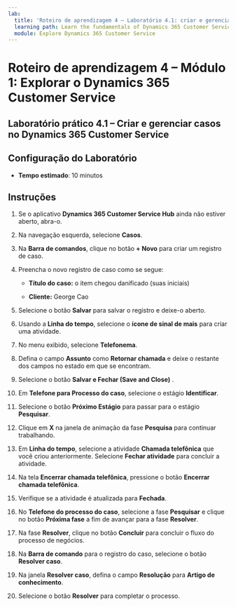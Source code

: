 ```yaml
---
lab:
  title: 'Roteiro de aprendizagem 4 – Laboratório 4.1: criar e gerenciar casos no Dynamics 365 Customer Service'
  learning path: Learn the fundamentals of Dynamics 365 Customer Service
  module: Explore Dynamics 365 Customer Service
---
```


Roteiro de aprendizagem 4 – Módulo 1: Explorar o Dynamics 365 Customer Service
========================

## Laboratório prático 4.1 – Criar e gerenciar casos no Dynamics 365 Customer Service

## Configuração do Laboratório

  - **Tempo estimado**: 10 minutos

## Instruções

1. Se o aplicativo **Dynamics 365 Customer Service Hub** ainda não estiver aberto, abra-o.

2. Na navegação esquerda, selecione **Casos**.

3.  Na **Barra de comandos**, clique no botão **+ Novo** para criar um registro de caso. 

4.  Preencha o novo registro de caso como se segue:

    - **Título do caso:** o item chegou danificado (suas iniciais)

    - **Cliente:** George Cao

5.  Selecione o botão **Salvar** para salvar o registro e deixe-o aberto. 

6.  Usando a **Linha do tempo**, selecione o **ícone de sinal de mais** para criar uma atividade. 

7.  No menu exibido, selecione **Telefonema**.

8.  Defina o campo **Assunto** como **Retornar chamada** e deixe o restante dos campos no estado em que se encontram.

9.  Selecione o botão **Salvar e Fechar (Save and Close)** .

10. Em **Telefone para Processo do caso**, selecione o estágio **Identificar**.

11. Selecione o botão **Próximo Estágio** para passar para o estágio **Pesquisar**.

12. Clique em **X** na janela de animação da fase **Pesquisa** para continuar trabalhando. 

13. Em **Linha do tempo**, selecione a atividade **Chamada telefônica** que você criou anteriormente. Selecione **Fechar atividade** para concluir a atividade. 

14. Na tela **Encerrar chamada telefônica**, pressione o botão **Encerrar chamada telefônica**. 

15. Verifique se a atividade é atualizada para **Fechada**. 

16. No **Telefone do processo do caso**, selecione a fase **Pesquisar** e clique no botão **Próxima fase** a fim de avançar para a fase **Resolver**.

17. Na fase **Resolver**, clique no botão **Concluir** para concluir o fluxo do processo de negócios. 

18. Na **Barra de comando** para o registro do caso, selecione o botão **Resolver caso**. 

19. Na janela **Resolver caso**, defina o campo **Resolução** para **Artigo de conhecimento**. 

20. Selecione o botão **Resolver** para completar o processo. 

